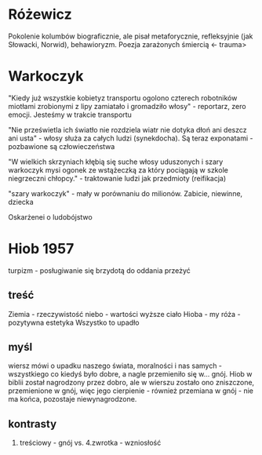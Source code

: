 # Różewicz
Pokolenie kolumbów biograficznie, ale pisał metaforycznie, refleksyjnie (jak Słowacki, Norwid), behawioryzm. Poezja zarażonych śmiercią <- trauma>

# Warkoczyk
"Kiedy już wszystkie kobietyz transportu ogolono czterech robotników miotłami zrobionymi z lipy zamiatało i gromadziło włosy" - reportarz, zero emocji. Jesteśmy w trakcie transportu

"Nie prześwietla ich światło nie rozdziela wiatr nie dotyka dłoń ani deszcz ani usta" - włosy służa za całych ludzi (synekdocha). Są teraz exponatami - pozbawione są człowieczeństwa

"W wielkich skrzyniach kłębią się suche włosy uduszonych i szary warkoczyk mysi ogonek ze wstążeczką za który pociągają w szkole niegrzeczni chłopcy." - traktowanie ludzi jak przedmioty (reifikacja)

"szary warkoczyk" - mały w porównaniu do milionów. Zabicie, niewinne, dziecka

Oskarżenei o ludobójstwo


# Hiob 1957
turpizm - posługiwanie się brzydotą do oddania przeżyć
## treść
Ziemia - rzeczywistość
niebo - wartości wyższe
ciało Hioba - my
róża - pozytywna estetyka
Wszystko to upadło

## myśl
wiersz mówi o upadku naszego świata, moralności i nas samych - wszystkiego co kiedyś było dobre, a nagle przemieniło się w... gnój.
Hiob w biblii został nagrodzony przez dobro, ale w wierszu zostało ono zniszczone, przemienione w gnój, więc jego cierpienie - również przemiana w gnój - nie ma końca, pozostaje niewynagrodzone.
## kontrasty
1. treściowy - gnój vs. 4.zwrotka - wzniosłość